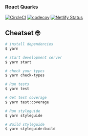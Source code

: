 ### React Quarks

[![CircleCI](https://circleci.com/gh/matheusps/react-quarks.svg?style=svg)](https://circleci.com/gh/matheusps/react-quarks)
[![codecov](https://codecov.io/gh/matheusps/react-quarks/branch/master/graph/badge.svg)](https://codecov.io/gh/matheusps/react-quarks)
[![Netlify Status](https://api.netlify.com/api/v1/badges/f4a3987b-301a-4273-b833-ee993812c4c3/deploy-status)](https://app.netlify.com/sites/react-quarks/deploys)

## Cheatset 🤓

```bash
# install dependencies
$ yarn

# start development server
$ yarn start

# check your types
$ yarn check-types

# Run tests
$ yarn test

# Get test coverage
$ yarn test:coverage

# Run styleguide
$ yarn styleguide

# Build styleguide
$ yarn styleguide:build
```
